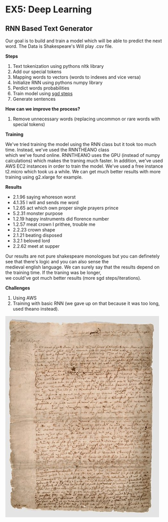 EX5: Deep Learning
==================



RNN Based Text Generator
------------------------

Our goal is to build and train a model which will be able to predict the next word.
The Data is Shakespeare's Will play .csv file.
  
  
**Steps**
  1. Text tokenization using pythons nltk library
  2. Add our special tokens
  3. Mapping words to vectors (words to indexes and vice versa)
  4. Initialize RNN using pythons numpy library
  5. Perdict words probabilities
  6. Train model using [sgd steps](http://scikit-learn.org/stable/modules/sgd.html)
  7. Generate sentences
  
  
**How can we improve the process?**
  1. Remove unnecessary words (replacing uncommon or rare words with special tokens)
   
    
**Training**  

We've tried training the model using the RNN class but it took too much time. Instead, we've used the RNNTHEANO class  
which we've found online. RNNTHEANO uses the GPU (instead of numpy calculations) which makes the traning much faster.
In addition, we've used AWS EC2 instances in order to train the model. We've used a free instance t2.micro which took us a while.
We can get much better results with more training using g2.xlarge for example.
    
    
**Results**
   * 2.1.96 saying whoreson worst
   * 4.1.35 I will and sends me word
   * 1.2.65 act which own proper single prayers prince
   * 5.2.31 monster purpose
   * 1.2.19 happy instruments did florence number
   * 1.2.57 meat crown I prithee, trouble me
   * 2.2.23 crown shape
   * 2.1.21 beating disposed
   * 3.2.1 beloved lord
   * 2.2.62 meet at supper

Our results are not pure shakespeare monologues but you can definetely see that there's logic and you can also sense the  
medieval english language.
We can surely say that the results depend on the training time. If the traning was be longer,  
we could've got much better results (more sgd steps/iterations).
  
  
**Challenges**
   1. Using AWS
   2. Training with basic RNN (we gave up on that because it was too long, used theano instead).  
  
  

![will](will.jpg "Shakespeare's Will")





